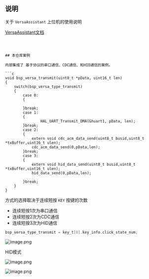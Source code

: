
## 说明

关于 `VersaAssistant` 上位机的使用说明

[VersaAssistant文档](https://docs.liuwei.vin/projects/VersaAssistant/)

```



## 本仓库案例

内部集成了 基于协议的串口通信、CDC通信、和HID通信的案例。

```c
void bsp_versa_transmit(uint8_t *pData, uint16_t len)
{
    switch(bsp_versa_type_transmit)
    {
        case 0:
        {
            
        }break;
        case 1:
        {
                HAL_UART_Transmit_DMA(&huart1, pData, len);
        }break;
        case 2:
        {
            extern void cdc_acm_data_send(uint8_t busid,uint8_t *txBuffer,uint16_t ulen);
            cdc_acm_data_send(0,pData,len);
        }break;
        case 3:
        {
            extern void hid_data_send(uint8_t busid,uint8_t *txBuffer,uint16_t ulen);
            hid_data_send(0,pData,len);
            
        }break;
    }
}
```

方式的选择取决于连续短按 `KEY` 按键的次数

- 连续短按1次为串口通信
- 连续短按2次为CDC通信
- 连续短按3次为HID通信

```c
bsp_versa_type_transmit = key_t[0].key_info.click_state_num;
```

![image.png](https://www.liuwei.pub/pic/2024/10/21/6715e7e8d0ef8.png)

HID模式

![image.png](https://www.liuwei.pub/pic/2024/10/21/6715e8b4a9e13.png)

![image.png](https://www.liuwei.pub/pic/2024/10/21/6715e89cb6280.png)
